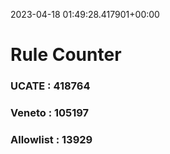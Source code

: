 2023-04-18 01:49:28.417901+00:00
# Rule Counter 
 ### UCATE : 418764

 ### Veneto : 105197

 ### Allowlist : 13929